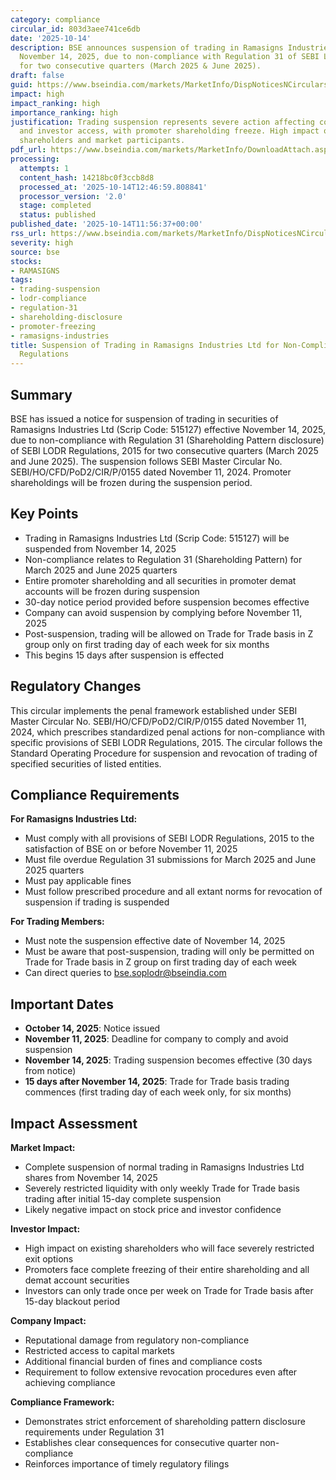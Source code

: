 ```yaml
---
category: compliance
circular_id: 803d3aee741ce6db
date: '2025-10-14'
description: BSE announces suspension of trading in Ramasigns Industries Ltd effective
  November 14, 2025, due to non-compliance with Regulation 31 of SEBI LODR Regulations
  for two consecutive quarters (March 2025 & June 2025).
draft: false
guid: https://www.bseindia.com/markets/MarketInfo/DispNoticesNCirculars.aspx?Noticeid={37BF7D2D-87F9-4E05-824E-A0C6EF856D8C}&noticeno=20251014-29&dt=10/14/2025&icount=29&totcount=34&flag=0
impact: high
impact_ranking: high
importance_ranking: high
justification: Trading suspension represents severe action affecting company liquidity
  and investor access, with promoter shareholding freeze. High impact on existing
  shareholders and market participants.
pdf_url: https://www.bseindia.com/markets/MarketInfo/DownloadAttach.aspx?id=20251014-29&attachedId=
processing:
  attempts: 1
  content_hash: 14218bc0f3ccb8d8
  processed_at: '2025-10-14T12:46:59.808841'
  processor_version: '2.0'
  stage: completed
  status: published
published_date: '2025-10-14T11:56:37+00:00'
rss_url: https://www.bseindia.com/markets/MarketInfo/DispNoticesNCirculars.aspx?Noticeid={37BF7D2D-87F9-4E05-824E-A0C6EF856D8C}&noticeno=20251014-29&dt=10/14/2025&icount=29&totcount=34&flag=0
severity: high
source: bse
stocks:
- RAMASIGNS
tags:
- trading-suspension
- lodr-compliance
- regulation-31
- shareholding-disclosure
- promoter-freezing
- ramasigns-industries
title: Suspension of Trading in Ramasigns Industries Ltd for Non-Compliance with LODR
  Regulations
---
```


## Summary

BSE has issued a notice for suspension of trading in securities of Ramasigns Industries Ltd (Scrip Code: 515127) effective November 14, 2025, due to non-compliance with Regulation 31 (Shareholding Pattern disclosure) of SEBI LODR Regulations, 2015 for two consecutive quarters (March 2025 and June 2025). The suspension follows SEBI Master Circular No. SEBI/HO/CFD/PoD2/CIR/P/0155 dated November 11, 2024. Promoter shareholdings will be frozen during the suspension period.

## Key Points

- Trading in Ramasigns Industries Ltd (Scrip Code: 515127) will be suspended from November 14, 2025
- Non-compliance relates to Regulation 31 (Shareholding Pattern) for March 2025 and June 2025 quarters
- Entire promoter shareholding and all securities in promoter demat accounts will be frozen during suspension
- 30-day notice period provided before suspension becomes effective
- Company can avoid suspension by complying before November 11, 2025
- Post-suspension, trading will be allowed on Trade for Trade basis in Z group only on first trading day of each week for six months
- This begins 15 days after suspension is effected

## Regulatory Changes

This circular implements the penal framework established under SEBI Master Circular No. SEBI/HO/CFD/PoD2/CIR/P/0155 dated November 11, 2024, which prescribes standardized penal actions for non-compliance with specific provisions of SEBI LODR Regulations, 2015. The circular follows the Standard Operating Procedure for suspension and revocation of trading of specified securities of listed entities.

## Compliance Requirements

**For Ramasigns Industries Ltd:**
- Must comply with all provisions of SEBI LODR Regulations, 2015 to the satisfaction of BSE on or before November 11, 2025
- Must file overdue Regulation 31 submissions for March 2025 and June 2025 quarters
- Must pay applicable fines
- Must follow prescribed procedure and all extant norms for revocation of suspension if trading is suspended

**For Trading Members:**
- Must note the suspension effective date of November 14, 2025
- Must be aware that post-suspension, trading will only be permitted on Trade for Trade basis in Z group on first trading day of each week
- Can direct queries to bse.soplodr@bseindia.com

## Important Dates

- **October 14, 2025**: Notice issued
- **November 11, 2025**: Deadline for company to comply and avoid suspension
- **November 14, 2025**: Trading suspension becomes effective (30 days from notice)
- **15 days after November 14, 2025**: Trade for Trade basis trading commences (first trading day of each week only, for six months)

## Impact Assessment

**Market Impact:**
- Complete suspension of normal trading in Ramasigns Industries Ltd shares from November 14, 2025
- Severely restricted liquidity with only weekly Trade for Trade basis trading after initial 15-day complete suspension
- Likely negative impact on stock price and investor confidence

**Investor Impact:**
- High impact on existing shareholders who will face severely restricted exit options
- Promoters face complete freezing of their entire shareholding and all demat account securities
- Investors can only trade once per week on Trade for Trade basis after 15-day blackout period

**Company Impact:**
- Reputational damage from regulatory non-compliance
- Restricted access to capital markets
- Additional financial burden of fines and compliance costs
- Requirement to follow extensive revocation procedures even after achieving compliance

**Compliance Framework:**
- Demonstrates strict enforcement of shareholding pattern disclosure requirements under Regulation 31
- Establishes clear consequences for consecutive quarter non-compliance
- Reinforces importance of timely regulatory filings